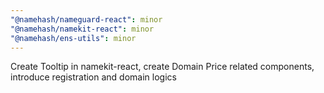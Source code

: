 ```yaml
---
"@namehash/nameguard-react": minor
"@namehash/namekit-react": minor
"@namehash/ens-utils": minor
---
```


Create Tooltip in namekit-react, create Domain Price related components, introduce registration and domain logics
